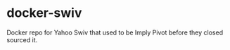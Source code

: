 # docker-swiv
Docker repo for Yahoo Swiv that used to be Imply Pivot before they closed sourced it.
